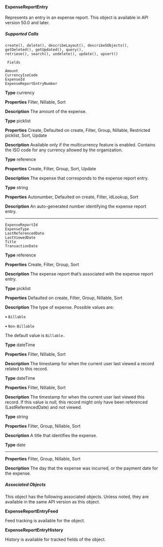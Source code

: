 #### ExpenseReportEntry

Represents an entry in an expense report. This object is available in API version 50.0 and later.

##### Supported Calls
```
create(), delete(), describeLayout(), describeSObjects(), getDeleted(), getUpdated(), query(),
retrieve(), search(), undelete(), update(), upsert()

 Fields

```
```
Amount
CurrencyIsoCode
ExpenseId
ExpenseReportEntryNumber

```

**Type**
currency

**Properties**
Filter, Nillable, Sort

**Description**
The amount of the expense.

**Type**
picklist

**Properties**
Create, Defaulted on create, Filter, Group, Nillable, Restricted picklist, Sort, Update

**Description**
Available only if the multicurrency feature is enabled. Contains the ISO code for any currency
allowed by the organization.

**Type**
reference

**Properties**
Create, Filter, Group, Sort, Update

**Description**
The expense that corresponds to the expense report entry.

**Type**
string

**Properties**
Autonumber, Defaulted on create, Filter, idLookup, Sort

**Description**
An auto-generated number identifying the expense report entry.


-----

```
ExpenseReportId
ExpenseType
LastReferencedDate
LastViewedDate
Title
TransactionDate

```

**Type**
reference

**Properties**
Create, Filter, Group, Sort

**Description**
The expense report that’s associated with the expense report entry.

**Type**
picklist

**Properties**
Defaulted on create, Filter, Group, Nillable, Sort

**Description**
The type of expense. Possible values are:

**•** `Billable`

**•** `Non-Billable`

The default value is `Billable.`

**Type**
dateTime

**Properties**
Filter, Nillable, Sort

**Description**
The timestamp for when the current user last viewed a record related to this record.

**Type**
dateTime

**Properties**
Filter, Nillable, Sort

**Description**
The timestamp for when the current user last viewed this record. If this value is null, this
record might only have been referenced (LastReferencedDate) and not viewed.

**Type**
string

**Properties**
Filter, Group, Nillable, Sort

**Description**
A title that identifies the expense.

**Type**
date


-----

**Properties**
Filter, Group, Nillable, Sort

**Description**
The day that the expense was incurred, or the payment date for the expense.

##### Associated Objects

This object has the following associated objects. Unless noted, they are available in the same API version as this object.

**ExpenseReportEntryFeed**

Feed tracking is available for the object.

**ExpenseReportEntryHistory**

History is available for tracked fields of the object.
